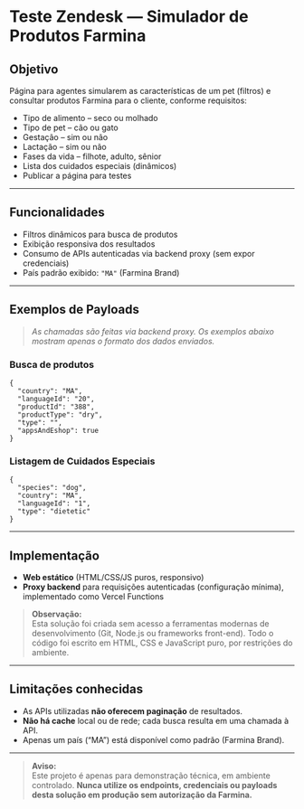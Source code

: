 # Teste Zendesk — Simulador de Produtos Farmina

## Objetivo

Página para agentes simularem as características de um pet (filtros) e consultar produtos Farmina para o cliente, conforme requisitos:

- Tipo de alimento – seco ou molhado
- Tipo de pet – cão ou gato
- Gestação – sim ou não
- Lactação – sim ou não
- Fases da vida – filhote, adulto, sênior
- Lista dos cuidados especiais (dinâmicos)
- Publicar a página para testes

---

## Funcionalidades

- Filtros dinâmicos para busca de produtos
- Exibição responsiva dos resultados
- Consumo de APIs autenticadas via backend proxy (sem expor credenciais)
- País padrão exibido: `"MA"` (Farmina Brand)

---

## Exemplos de Payloads

> *As chamadas são feitas via backend proxy. Os exemplos abaixo mostram apenas o formato dos dados enviados.*

### Busca de produtos

~~~
{
  "country": "MA",
  "languageId": "20",
  "productId": "388",
  "productType": "dry",
  "type": "",
  "appsAndEshop": true
}
~~~

### Listagem de Cuidados Especiais

~~~
{
  "species": "dog",
  "country": "MA",
  "languageId": "1",
  "type": "dietetic"
}
~~~

---

## Implementação

- **Web estático** (HTML/CSS/JS puros, responsivo)
- **Proxy backend** para requisições autenticadas (configuração mínima), implementado como Vercel Functions

> **Observação:**  
> Esta solução foi criada sem acesso a ferramentas modernas de desenvolvimento (Git, Node.js ou frameworks front-end). Todo o código foi escrito em HTML, CSS e JavaScript puro, por restrições do ambiente.

---

## Limitações conhecidas

- As APIs utilizadas **não oferecem paginação** de resultados.
- **Não há cache** local ou de rede; cada busca resulta em uma chamada à API.
- Apenas um país (“MA”) está disponível como padrão (Farmina Brand).

---

> **Aviso:**  
> Este projeto é apenas para demonstração técnica, em ambiente controlado. **Nunca utilize os endpoints, credenciais ou payloads desta solução em produção sem autorização da Farmina.**
